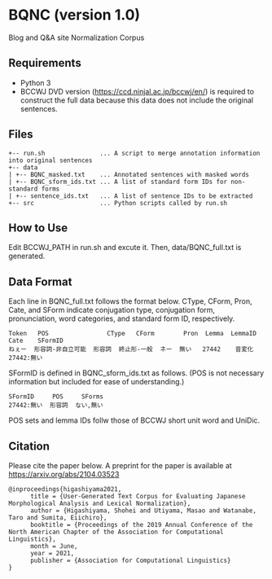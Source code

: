 # BQNC (version 1.0)

Blog and Q&A site Normalization Corpus


## Requirements

- Python 3
- BCCWJ DVD version (https://ccd.ninjal.ac.jp/bccwj/en/) is required to construct the full data because this data does not include the original sentences.


## Files

~~~~
+-- run.sh               ... A script to merge annotation information into original sentences
+-- data
| +-- BQNC_masked.txt    ... Annotated sentences with masked words
| +-- BQNC_sform_ids.txt ... A list of standard form IDs for non-standard forms
| +-- sentence_ids.txt   ... A list of sentence IDs to be extracted
+-- src                  ... Python scripts called by run.sh
~~~~


## How to Use

Edit BCCWJ_PATH in run.sh and excute it. Then, data/BQNC_full.txt is generated.


## Data Format

Each line in BQNC_full.txt follows the format below. CType, CForm, Pron, Cate, and SForm indicate conjugation type, conjugation form, pronunciation, word categories, and standard form ID, respectively.

~~~~
Token   POS                CType   CForm        Pron  Lemma  LemmaID  Cate    SFormID
ねぇー  形容詞-非自立可能  形容詞  終止形-一般  ネー  無い   27442    音変化  27442:無い
~~~~

SFormID is defined in BQNC_sform_ids.txt as follows. (POS is not necessary information but included for ease of understanding.)

~~~~
SFormID     POS     SForms
27442:無い  形容詞  ない,無い
~~~~

POS sets and lemma IDs follw those of BCCWJ short unit word and UniDic.


## Citation

Please cite the paper below. A preprint for the paper is available at https://arxiv.org/abs/2104.03523

~~~~
@inproceedings{higashiyama2021,
      title = {User-Generated Text Corpus for Evaluating Japanese Morphological Analysis and Lexical Normalization},
      author = {Higashiyama, Shohei and Utiyama, Masao and Watanabe, Taro and Sumita, Eiichiro},
      booktitle = {Proceedings of the 2019 Annual Conference of the North American Chapter of the Association for Computational Linguistics},
      month = June,
      year = 2021,
      publisher = {Association for Computational Linguistics}
}
~~~~

